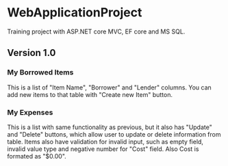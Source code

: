 # WebApplicationProject
Training project with ASP.NET core MVC, EF core and MS SQL.

<h2>Version 1.0</h2>
<h3>My Borrowed Items</h3>
This is a list of "Item Name", "Borrower" and "Lender" columns. You can add new items to that table with "Create new Item" button.
<h3>My Expenses</h3>
This is a list with same functionality as previous, but it also has "Update" and "Delete" buttons, which allow user to update or delete information from table. Items also have validation for invalid input, such as empty field, invalid value type and negative number for "Cost" field. Also Cost is formated as "$0.00".
